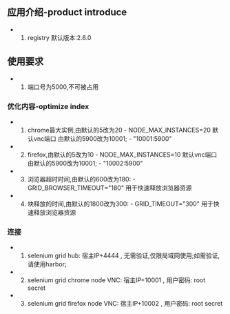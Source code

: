## 应用介绍-product introduce
- 1. registry  默认版本:2.6.0


## 使用要求
- 1.  端口号为5000,不可被占用

### 优化内容-optimize index
- 1. chrome最大实例,由默认的5改为20      - NODE_MAX_INSTANCES=20
默认vnc端口 由默认的5900改为10001;      - "10001:5900"
- 2. firefox,由默认的5改为10      - NODE_MAX_INSTANCES=10
默认vnc端口 由默认的5900改为10001;      - "10002:5900"
- 3. 浏览器超时时间,由默认的600改为180:      - GRID_BROWSER_TIMEOUT="180"  用于快速释放浏览器资源
- 4. 块释放的时间,由默认的1800改为300:      - GRID_TIMEOUT="300"           用于快速释放浏览器资源

### 连接
- 1. selenium grid hub:  宿主IP+4444  , 无需验证,仅限局域网使用;如需验证,请使用harbor;
- 2. selenium grid chrome node VNC:  宿主IP+10001  , 用户密码: root secret
- 3. selenium grid firefox node VNC:  宿主IP+10002  , 用户密码: root secret